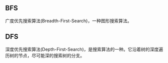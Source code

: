 ## BFS

广度优先搜索算法(Breadth-First-Search)，一种图形搜索算法。

## DFS

深度优先搜索算法(Depth-First-Search)，是搜索算法的一种。它沿着树的深度遍历树的节点，尽可能深的搜索树的分支。
